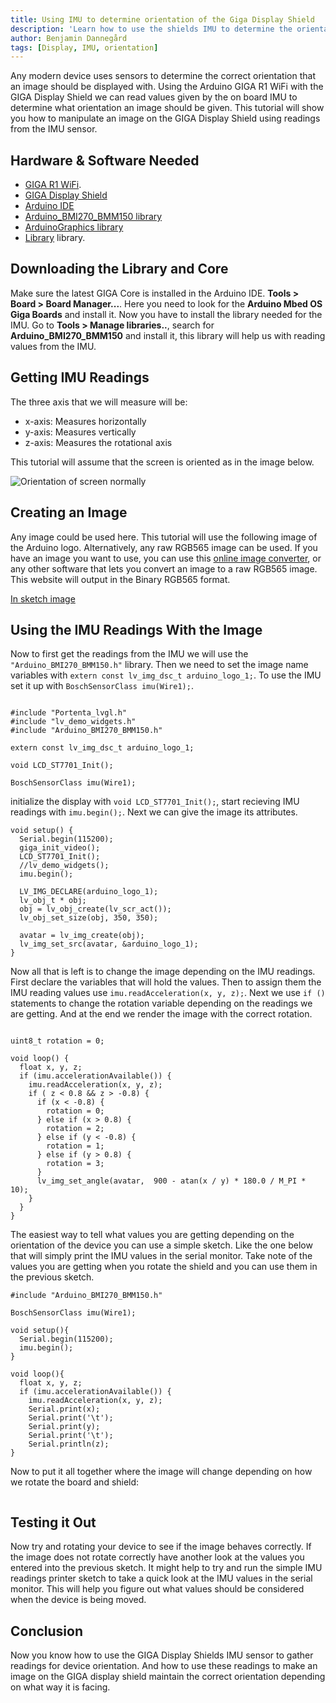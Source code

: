 ```yaml
---
title: Using IMU to determine orientation of the Giga Display Shield
description: 'Learn how to use the shields IMU to determine the orientation of the Giga Display Shield'
author: Benjamin Dannegård
tags: [Display, IMU, orientation]
---
```


Any modern device uses sensors to determine the correct orientation that an image should be displayed with. Using the Arduino GIGA R1 WiFi with the GIGA Display Shield we can read values given by the on board IMU to determine what orientation an image should be given. This tutorial will show you how to manipulate an image on the GIGA Display Shield using readings from the IMU sensor. 

## Hardware & Software Needed

- [GIGA R1 WiFi](/hardware/giga-r1).
- [GIGA Display Shield]()
- [Arduino IDE](https://www.arduino.cc/en/software)
- [Arduino_BMI270_BMM150 library]()
- [ArduinoGraphics library]()
- [Library]() library.

## Downloading the Library and Core

Make sure the latest GIGA Core is installed in the Arduino IDE. **Tools > Board > Board Manager...**. Here you need to look for the **Arduino Mbed OS Giga Boards** and install it. Now you have to install the library needed for the IMU. Go to **Tools > Manage libraries..**, search for **Arduino_BMI270_BMM150** and install it, this library will help us with reading values from the IMU.

## Getting IMU Readings

The three axis that we will measure will be:

- x-axis: Measures horizontally
- y-axis: Measures vertically
- z-axis: Measures the rotational axis

This tutorial will assume that the screen is oriented as in the image below.

![Orientation of screen normally]()

## Creating an Image

Any image could be used here. This tutorial will use the following image of the Arduino logo. Alternatively, any raw RGB565 image can be used. If you have an image you want to use, you can use this [online image converter](https://lvgl.io/tools/imageconverter), or any other software that lets you convert an image to a raw RGB565 image. This website will output in the Binary RGB565 format.

[In sketch image]()

## Using the IMU Readings With the Image

Now to first get the readings from the IMU we will use the `"Arduino_BMI270_BMM150.h"` library. Then we need to set the image name variables with `extern const lv_img_dsc_t arduino_logo_1;`. To use the IMU set it up with `BoschSensorClass imu(Wire1);`.

```arduino

#include "Portenta_lvgl.h"
#include "lv_demo_widgets.h"
#include "Arduino_BMI270_BMM150.h"

extern const lv_img_dsc_t arduino_logo_1;

void LCD_ST7701_Init();

BoschSensorClass imu(Wire1);
```

initialize the display with `void LCD_ST7701_Init();`, start recieving IMU readings with `imu.begin();`. Next we can give the image its attributes.

```arduino
void setup() {
  Serial.begin(115200);
  giga_init_video();
  LCD_ST7701_Init();
  //lv_demo_widgets();
  imu.begin();

  LV_IMG_DECLARE(arduino_logo_1);
  lv_obj_t * obj;
  obj = lv_obj_create(lv_scr_act());
  lv_obj_set_size(obj, 350, 350);

  avatar = lv_img_create(obj);
  lv_img_set_src(avatar, &arduino_logo_1);
}

```

Now all that is left is to change the image depending on the IMU readings. First declare the variables that will hold the values. Then to assign them the IMU reading values use `imu.readAcceleration(x, y, z);`. Next we use `if ()` statements to change the rotation variable depending on the readings we are getting. And at the end we render the image with the correct rotation.

```arduino

uint8_t rotation = 0;

void loop() {
  float x, y, z;
  if (imu.accelerationAvailable()) {
    imu.readAcceleration(x, y, z);
    if ( z < 0.8 && z > -0.8) {
      if (x < -0.8) {
        rotation = 0;
      } else if (x > 0.8) {
        rotation = 2;
      } else if (y < -0.8) {
        rotation = 1;
      } else if (y > 0.8) {
        rotation = 3;
      }
      lv_img_set_angle(avatar,  900 - atan(x / y) * 180.0 / M_PI * 10);
    }
  }
}
```

The easiest way to tell what values you are getting depending on the orientation of the device you can use a simple sketch. Like the one below that will simply print the IMU values in the serial monitor. Take note of the values you are getting when you rotate the shield and you can use them in the previous sketch.

```arduino
#include "Arduino_BMI270_BMM150.h"

BoschSensorClass imu(Wire1);

void setup(){
  Serial.begin(115200);
  imu.begin();
}

void loop(){
  float x, y, z;
  if (imu.accelerationAvailable()) {
    imu.readAcceleration(x, y, z);
    Serial.print(x);
    Serial.print('\t');
    Serial.print(y);
    Serial.print('\t');
    Serial.println(z);
}
```

Now to put it all together where the image will change depending on how we rotate the board and shield:

```arduino

```

## Testing it Out

Now try and rotating your device to see if the image behaves correctly. If the image does not rotate correctly have another look at the values you entered into the previous sketch. It might help to try and run the simple IMU readings printer sketch to take a quick look at the IMU values in the serial monitor. This will help you figure out what values should be considered when the device is being moved. 

## Conclusion

Now you know how to use the GIGA Display Shields IMU sensor to gather readings for device orientation. And how to use these readings to make an image on the GIGA display shield maintain the correct orientation depending on what way it is facing. 